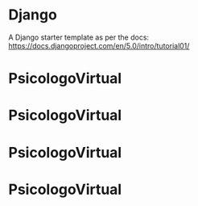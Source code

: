 # Django

A Django starter template as per the docs: https://docs.djangoproject.com/en/5.0/intro/tutorial01/

# PsicologoVirtual
# PsicologoVirtual
# PsicologoVirtual
# PsicologoVirtual
